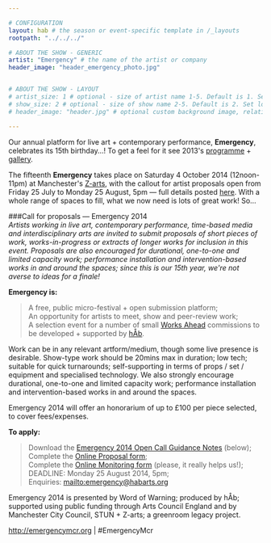 ```yaml
---

# CONFIGURATION
layout: hab # the season or event-specific template in /_layouts
rootpath: "../../../"

# ABOUT THE SHOW - GENERIC
artist: "Emergency" # the name of the artist or company
header_image: "header_emergency_photo.jpg"   


# ABOUT THE SHOW - LAYOUT
# artist_size: 1 # optional - size of artist name 1-5. Default is 1. Set longer names to lower values
# show_size: 2 # optional - size of show name 2-5. Default is 2. Set longer names to lower values
# header_image: "header.jpg" # optional custom background image, relative to current page

---
```

Our annual platform for live art + contemporary performance, **Emergency**, celebrates its 15th birthday…! To get a feel for it see 2013's [programme](/archive/2013-emergency) + [gallery](/galleries/2013-emergency).           
             
The fifteenth **Emergency** takes place on Saturday 4 October 2014 (12noon-11pm) at Manchester's [Z-arts](http://www.z-arts.org/about-us/getting-here), with the callout for artist proposals open from Friday 25 July to Monday 25 August, 5pm — full details posted [here](http://emergencymcr.posthaven.com). With a whole range of spaces to fill, what we now need is lots of great work! So…                   
             
###Call for proposals — Emergency 2014      
*Artists working in live art, contemporary performance, time-based media and interdisciplinary arts are invited to submit proposals of short pieces of work, works-in-progress or extracts of longer works for inclusion in this event. Proposals are also encouraged for durational, one-to-one and limited capacity work; performance installation and intervention-based works in and around the spaces; since this is our 15th year, we're not averse to ideas for a finale!*        
             
**Emergency is:**    
>A free, public micro-festival + open submission platform;   
>An opportunity for artists to meet, show and peer-review work;      
>A selection event for a number of small [Works Ahead](/hab/worksahead) commissions to be developed + supported by [hÅb](/hab).        
        
Work can be in any relevant artform/medium, though some live presence is desirable. Show-type work should be 20mins max in duration; low tech; suitable for quick turnarounds; self-supporting in terms of props / set / equipment and specialised technology. We also strongly encourage durational, one-to-one and limited capacity work; performance installation and intervention-based works in and around the spaces.             
            
Emergency 2014 will offer an honorarium of up to £100 per piece selected, to cover fees/expenses.

**To apply:**        
>Download the [Emergency 2014 Open Call Guidance Notes](?) (below);        
>Complete the [Online Proposal form](http://habarts.wufoo.eu/forms/emergency-2014-proposal-form);        
>Complete the [Online Monitoring form](http://habarts.wufoo.eu/forms/hab-monitoring-form) (please, it really helps us!);       
>DEADLINE: Monday 25 August 2014, 5pm;         
>Enquiries: <mailto:emergency@habarts.org>        
        
Emergency 2014 is presented by Word of Warning; produced by hÅb; supported using public funding through Arts Council England and by Manchester City Council, STUN + Z-arts; a greenroom legacy project.        
        
<http://emergencymcr.org> | #EmergencyMcr
